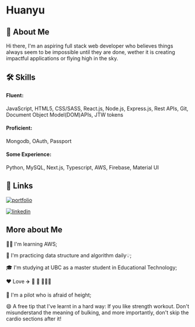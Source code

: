 
# Huanyu
## 🚀 About Me
Hi there, I'm an aspiring full stack web developer who believes things always seem to be impossible until they are done, wether it is creating impactful applications or flying high in the sky.


## 🛠 Skills
#### Fluent: 
JavaScript, HTML5, CSS/SASS, React.js, Node.js, Express.js, Rest APIs, Git, Document Object Model(DOM)APIs, JTW tokens

#### Proficient: 
Mongodb, OAuth, Passport

#### Some Experience: 
Python, MySQL, Next.js, Typescript, AWS,  Firebase, Material UI 



## 🔗 Links
[![portfolio](https://img.shields.io/badge/my_portfolio-000?style=for-the-badge&logo=ko-fi&logoColor=white)](https://hnslyswhy.github.io/huanyu_portfolio/home.html) 

[![linkedin](https://img.shields.io/badge/linkedin-0A66C2?style=for-the-badge&logo=linkedin&logoColor=white)](https://www.linkedin.com/in/huanyu-wang-015b91190/)


## More about Me
👩‍💻 I'm learning AWS;

🧠 I'm practicing data structure and algorithm daily💡; 

🎓 I'm studying at UBC as a master student in Educational Technology;

❤️  Love ✈️ 🐶  🍰 🏋🏽‍♀️

🙊 I'm a pilot who is afraid of height;

😄 A free tip that I've learnt in a hard way: If you like strength workout. Don't misunderstand the meaning of bulking, and more importantly, don't skip the cardio sections after it!



